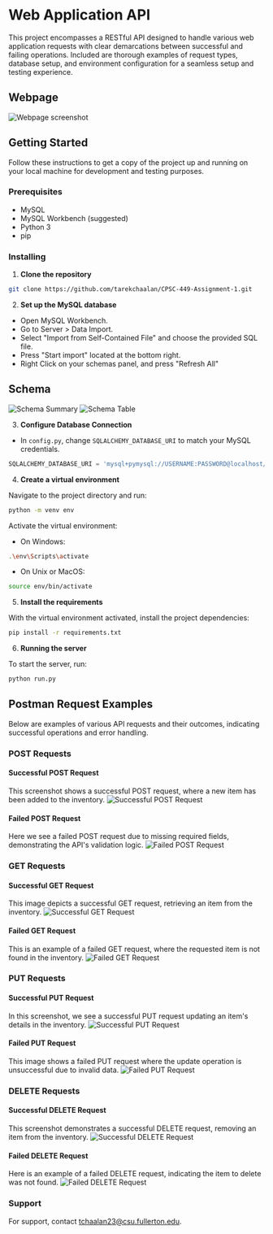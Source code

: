 # Web Application API

This project encompasses a RESTful API designed to handle various web application requests with clear demarcations between successful and failing operations. Included are thorough examples of request types, database setup, and environment configuration for a seamless setup and testing experience.

## Webpage

![Webpage screenshot](https://github.com/tarekchaalan/CPSC-449-Assignment-1/blob/main/Images/WEBPAGE.png)

## Getting Started

Follow these instructions to get a copy of the project up and running on your local machine for development and testing purposes.

### Prerequisites

- MySQL
- MySQL Workbench (suggested)
- Python 3
- pip

### Installing

1. **Clone the repository**

```bash
git clone https://github.com/tarekchaalan/CPSC-449-Assignment-1.git
```

2. **Set up the MySQL database**

- Open MySQL Workbench.
- Go to Server > Data Import.
- Select "Import from Self-Contained File" and choose the provided SQL file.
- Press "Start import" located at the bottom right.
- Right Click on your schemas panel, and press "Refresh All"

## Schema
![Schema Summary](https://github.com/tarekchaalan/CPSC-449-Assignment-1/blob/main/Images/SchemaSummary.png)
![Schema Table](https://github.com/tarekchaalan/CPSC-449-Assignment-1/blob/main/Images/SchemaTable.png)


3. **Configure Database Connection**

- In `config.py`, change `SQLALCHEMY_DATABASE_URI` to match your MySQL credentials.

```python
SQLALCHEMY_DATABASE_URI = 'mysql+pymysql://USERNAME:PASSWORD@localhost/TarekChaalan-449a1'
```

4. **Create a virtual environment**

Navigate to the project directory and run:

```bash
python -m venv env
```

Activate the virtual environment:

- On Windows:

```bash
.\env\Scripts\activate
```

- On Unix or MacOS:

```bash
source env/bin/activate
```

5. **Install the requirements**

With the virtual environment activated, install the project dependencies:

```bash
pip install -r requirements.txt
```

6. **Running the server**

To start the server, run:

```bash
python run.py
```

## Postman Request Examples

Below are examples of various API requests and their outcomes, indicating successful operations and error handling.

### POST Requests

#### Successful POST Request

This screenshot shows a successful POST request, where a new item has been added to the inventory.
![Successful POST Request](https://github.com/tarekchaalan/CPSC-449-Assignment-1/blob/main/Images/POST%20-%20Success.png)

#### Failed POST Request

Here we see a failed POST request due to missing required fields, demonstrating the API's validation logic.
![Failed POST Request](https://github.com/tarekchaalan/CPSC-449-Assignment-1/blob/main/Images/POST%20-%20Fail.png)

### GET Requests

#### Successful GET Request

This image depicts a successful GET request, retrieving an item from the inventory.
![Successful GET Request](https://github.com/tarekchaalan/CPSC-449-Assignment-1/blob/main/Images/GET%20-%20Success.png)

#### Failed GET Request

This is an example of a failed GET request, where the requested item is not found in the inventory.
![Failed GET Request](https://github.com/tarekchaalan/CPSC-449-Assignment-1/blob/main/Images/GET%20-%20Fail.png)

### PUT Requests

#### Successful PUT Request

In this screenshot, we see a successful PUT request updating an item's details in the inventory.
![Successful PUT Request](https://github.com/tarekchaalan/CPSC-449-Assignment-1/blob/main/Images/PUT%20-%20Success.png)

#### Failed PUT Request

This image shows a failed PUT request where the update operation is unsuccessful due to invalid data.
![Failed PUT Request](https://github.com/tarekchaalan/CPSC-449-Assignment-1/blob/main/Images/PUT%20-%20Fail.png)

### DELETE Requests

#### Successful DELETE Request

This screenshot demonstrates a successful DELETE request, removing an item from the inventory.
![Successful DELETE Request](https://github.com/tarekchaalan/CPSC-449-Assignment-1/blob/main/Images/DELETE%20-%20Success.png)

#### Failed DELETE Request

Here is an example of a failed DELETE request, indicating the item to delete was not found.
![Failed DELETE Request](https://github.com/tarekchaalan/CPSC-449-Assignment-1/blob/main/Images/DELETE%20-%20Fail.png)

### Support

For support, contact <tchaalan23@csu.fullerton.edu>.

